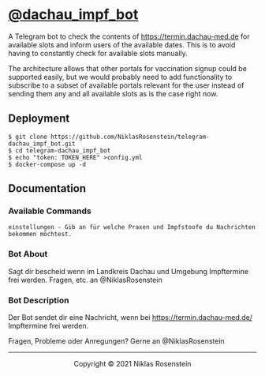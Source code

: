 # [@dachau_impf_bot](https://t.me/dachau_impf_bot)

A Telegram bot to check the contents of https://termin.dachau-med.de for available slots and inform
users of the available dates. This is to avoid having to constantly check for available slots
manually.

The architecture allows that other portals for vaccination signup could be supported easily, but we
would probably need to add functionality to subscribe to a subset of available portals relevant for
the user instead of sending them any and all available slots as is the case right now.

## Deployment

```
$ git clone https://github.com/NiklasRosenstein/telegram-dachau_impf_bot.git
$ cd telegram-dachau_impf_bot
$ echo "token: TOKEN_HERE" >config.yml
$ docker-compose up -d
```

## Documentation

### Available Commands

```
einstellungen - Gib an für welche Praxen und Impfstoofe du Nachrichten bekommen möchtest.
```

### Bot About

Sagt dir bescheid wenn im Landkreis Dachau und Umgebung Impftermine frei werden. Fragen, etc. an @NiklasRosenstein

### Bot Description

Der Bot sendet dir eine Nachricht, wenn bei https://termin.dachau-med.de/ Impftermine frei werden.

Fragen, Probleme oder Anregungen? Gerne an @NiklasRosenstein

---

<p align="center">Copyright &copy; 2021 Niklas Rosenstein</p>
